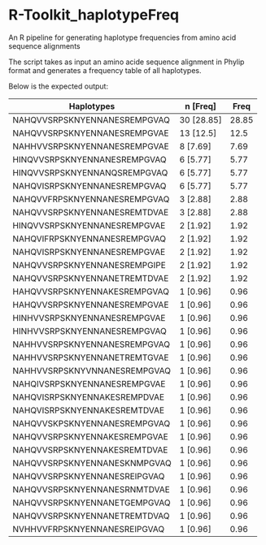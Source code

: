 # R-Toolkit_haplotypeFreq
An R pipeline for generating haplotype frequencies from amino acid sequence alignments

The script takes as input an amino acide sequence alignment in Phylip format and generates 
a frequency table of all haplotypes.

Below is the expected output:

| Haplotypes                   | n [Freq]   | Freq  |
|------------------------------|------------|-------|
| NAHQVVSRPSKNYENNANESREMPGVAQ | 30 [28.85] | 28.85 |
| NAHQVVSRPSKNYENNANESREMPGVAE | 13 [12.5]  | 12.5  |
| NAHHVVSRPSKNYENNANESREMPGVAE | 8 [7.69]   | 7.69  |
| HINQVVSRPSKNYENNANESREMPGVAQ | 6 [5.77]   | 5.77  |
| HINQVVSRPSKNYENNANQSREMPGVAQ | 6 [5.77]   | 5.77  |
| NAHQVISRPSKNYENNANESREMPGVAQ | 6 [5.77]   | 5.77  |
| NAHQVVFRPSKNYENNANESREMPGVAQ | 3 [2.88]   | 2.88  |
| NAHQVVSRPSKNYENNANESREMTDVAE | 3 [2.88]   | 2.88  |
| HINQVVSRPSKNYENNANESREMPGVAE | 2 [1.92]   | 1.92  |
| NAHQVIFRPSKNYENNANESREMPGVAQ | 2 [1.92]   | 1.92  |
| NAHQVISRPSKNYENNANESREMPGVAE | 2 [1.92]   | 1.92  |
| NAHQVVSRPSKNYENNANESREMPGIPE | 2 [1.92]   | 1.92  |
| NAHQVVSRPSKNYENNANETREMTDVAE | 2 [1.92]   | 1.92  |
| HAHQVVSRPSKNYENNAKESREMPGVAQ | 1 [0.96]   | 0.96  |
| HAHQVVSRPSKNYENNANESREMPGVAE | 1 [0.96]   | 0.96  |
| HINHVVSRPSKNYENNANESREMPGVAE | 1 [0.96]   | 0.96  |
| HINHVVSRPSKNYENNANESREMPGVAQ | 1 [0.96]   | 0.96  |
| NAHHVVSRPSKNYENNANESREMPGVAQ | 1 [0.96]   | 0.96  |
| NAHHVVSRPSKNYENNANETREMTGVAE | 1 [0.96]   | 0.96  |
| NAHHVVSRPSKNYVNNANESREMPGVAQ | 1 [0.96]   | 0.96  |
| NAHQIVSRPSKNYENNANESREMPGVAE | 1 [0.96]   | 0.96  |
| NAHQVISRPSKNYENNAKESREMPDVAE | 1 [0.96]   | 0.96  |
| NAHQVISRPSKNYENNAKESREMTDVAE | 1 [0.96]   | 0.96  |
| NAHQVVSKPSKNYENNANESREMPGVAQ | 1 [0.96]   | 0.96  |
| NAHQVVSRPSKNYENNAKESREMPGVAE | 1 [0.96]   | 0.96  |
| NAHQVVSRPSKNYENNAKESREMTDVAE | 1 [0.96]   | 0.96  |
| NAHQVVSRPSKNYENNANESKNMPGVAQ | 1 [0.96]   | 0.96  |
| NAHQVVSRPSKNYENNANESREIPGVAQ | 1 [0.96]   | 0.96  |
| NAHQVVSRPSKNYENNANESRNMTDVAE | 1 [0.96]   | 0.96  |
| NAHQVVSRPSKNYENNANETGEMPGVAQ | 1 [0.96]   | 0.96  |
| NAHQVVSRPSKNYENNANETREMTDVAQ | 1 [0.96]   | 0.96  |
| NVHHVVFRPSKNYENNANESREIPGVAQ | 1 [0.96]   | 0.96  |
